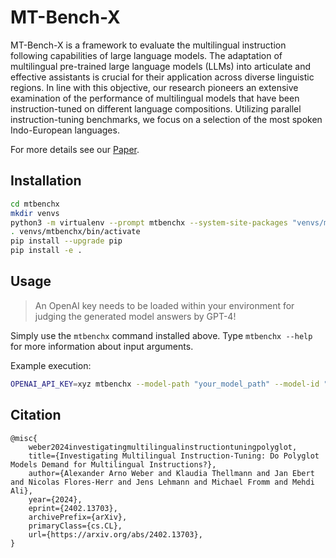 # MT-Bench-X

MT-Bench-X is a framework to evaluate the multilingual instruction following capabilities of large language models.
The adaptation of multilingual pre-trained large language models (LLMs) into articulate and effective assistants is crucial for their application across diverse linguistic regions. In line with this objective, our research pioneers an extensive examination of the performance of multilingual models that have been instruction-tuned on different language compositions. Utilizing parallel instruction-tuning benchmarks, we focus on a selection of the most spoken Indo-European languages.

For more details see our [Paper](https://arxiv.org/abs/2402.13703).

## Installation

```bash
cd mtbenchx
mkdir venvs
python3 -m virtualenv --prompt mtbenchx --system-site-packages "venvs/mtbenchx"
. venvs/mtbenchx/bin/activate
pip install --upgrade pip
pip install -e . 
```

## Usage
> An OpenAI key needs to be loaded within your environment for judging the generated model answers by GPT-4!


Simply use the `mtbenchx` command installed above.
Type `mtbenchx --help` for more information about input arguments.

Example execution:
```bash
OPENAI_API_KEY=xyz mtbenchx --model-path "your_model_path" --model-id "llama-2" --question-begin 6 --question-end 10 --max-new-token 1024 --model-id-postfix my-local-model-variation --eval-languages DE EN --parallel 6
```

## Citation

```
@misc{
    weber2024investigatingmultilingualinstructiontuningpolyglot,
    title={Investigating Multilingual Instruction-Tuning: Do Polyglot Models Demand for Multilingual Instructions?}, 
    author={Alexander Arno Weber and Klaudia Thellmann and Jan Ebert and Nicolas Flores-Herr and Jens Lehmann and Michael Fromm and Mehdi Ali},
    year={2024},
    eprint={2402.13703},
    archivePrefix={arXiv},
    primaryClass={cs.CL},
    url={https://arxiv.org/abs/2402.13703}, 
}
```

